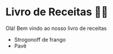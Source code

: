 # Livro de Receitas :man_cook:

Olá! Bem vindo ao nosso livro de receitas

- Strogonoff de frango
- Pavê
